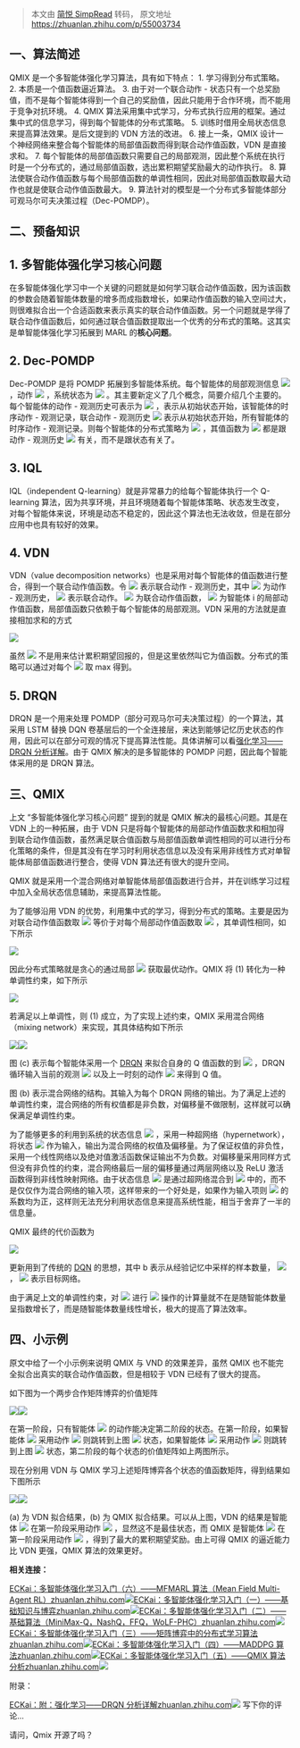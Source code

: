 > 本文由 [简悦 SimpRead](http://ksria.com/simpread/) 转码， 原文地址 https://zhuanlan.zhihu.com/p/55003734

## 一、算法简述

QMIX 是一个多智能体强化学习算法，具有如下特点： 1\. 学习得到分布式策略。 2\. 本质是一个值函数逼近算法。 3\. 由于对一个联合动作 - 状态只有一个总奖励值，而不是每个智能体得到一个自己的奖励值，因此只能用于合作环境，而不能用于竞争对抗环境。 4\. QMIX 算法采用集中式学习，分布式执行应用的框架。通过集中式的信息学习，得到每个智能体的分布式策略。 5\. 训练时借用全局状态信息来提高算法效果。是后文提到的 VDN 方法的改进。 6\. 接上一条，QMIX 设计一个神经网络来整合每个智能体的局部值函数而得到联合动作值函数，VDN 是直接求和。 7\. 每个智能体的局部值函数只需要自己的局部观测，因此整个系统在执行时是一个分布式的，通过局部值函数，选出累积期望奖励最大的动作执行。 8\. 算法使联合动作值函数与每个局部值函数的单调性相同，因此对局部值函数取最大动作也就是使联合动作值函数最大。 9\. 算法针对的模型是一个分布式多智能体部分可观马尔可夫决策过程（Dec-POMDP）。

## 二、预备知识

## 1\. 多智能体强化学习核心问题

在多智能体强化学习中一个关键的问题就是如何学习联合动作值函数，因为该函数的参数会随着智能体数量的增多而成指数增长，如果动作值函数的输入空间过大，则很难拟合出一个合适函数来表示真实的联合动作值函数。另一个问题就是学得了联合动作值函数后，如何通过联合值函数提取出一个优秀的分布式的策略。这其实是单智能体强化学习拓展到 MARL 的**核心问题**。

## 2\. Dec-POMDP

Dec-POMDP 是将 POMDP 拓展到多智能体系统。每个智能体的局部观测信息 ![](https://www.zhihu.com/equation?tex=o_%7Bi%2Ct%7D) ，动作 ![](https://www.zhihu.com/equation?tex=a_%7Bi%2Ct%7D) ，系统状态为 ![](https://www.zhihu.com/equation?tex=s_t) 。其主要新定义了几个概念，简要介绍几个主要的。每个智能体的动作 - 观测历史可表示为 ![](https://www.zhihu.com/equation?tex=%5Ctau_i%3D%28a_%7Bi%2C0%7D%2Co_%7Bi%2C1%7D%2C%5Ccdots%2Ca_%7Bi%2Ct-1%7D%2Co_%7Bi%2Ct%7D%29) ，表示从初始状态开始，该智能体的时序动作 - 观测记录，联合动作 - 观测历史 ![](https://www.zhihu.com/equation?tex=%5Ctau%3D%28%5Ctau_1%2C%5Ccdots%2C%5Ctau_n%29) 表示从初始状态开始，所有智能体的时序动作 - 观测记录。则每个智能体的分布式策略为 ![](https://www.zhihu.com/equation?tex=%5Cpi_i%28%5Ctau_i%29) ，其值函数为 ![](https://www.zhihu.com/equation?tex=Q_i%28%5Ctau_i%2Ca_i%3B%5Ctheta_i%29) 都是跟动作 - 观测历史 ![](https://www.zhihu.com/equation?tex=%5Ctau_i) 有关，而不是跟状态有关了。

## 3\. IQL

IQL（independent Q-learning）就是非常暴力的给每个智能体执行一个 Q-learning 算法，因为共享环境，并且环境随着每个智能体策略、状态发生改变，对每个智能体来说，环境是动态不稳定的，因此这个算法也无法收敛，但是在部分应用中也具有较好的效果。

## 4\. VDN

VDN（value decomposition networks）也是采用对每个智能体的值函数进行整合，得到一个联合动作值函数。令 ![](https://www.zhihu.com/equation?tex=%5Ctau%3D%28%5Ctau_1%2C%5Ccdots%2C%5Ctau_n%29) 表示联合动作 - 观测历史，其中 ![](https://www.zhihu.com/equation?tex=%5Ctau_i%3D%28a_%7Bi%2C0%7D%2Co_%7Bi%2C1%7D%2C%5Ccdots%2Ca_%7Bi%2Ct-1%7D%2Co_%7Bi%2Ct%7D%29) 为动作 - 观测历史， ![](https://www.zhihu.com/equation?tex=a%3D%28a_1%2C%5Ccdots%2Ca_n%29) 表示联合动作。 ![](https://www.zhihu.com/equation?tex=Q_%7Btot%7D) 为联合动作值函数， ![](https://www.zhihu.com/equation?tex=Q_i%28%5Ctau_i%2Ca_i%3B%5Ctheta_i%29) 为智能体 i 的局部动作值函数，局部值函数只依赖于每个智能体的局部观测。VDN 采用的方法就是直接相加求和的方式

![](https://www.zhihu.com/equation?tex=Q_%7Btot%7D%3D%5Csum_%7Bi%3D1%7D%5E%7Bn%7DQ_i%28%5Ctau_i%2Ca_i%2C%3B%5Ctheta_i%29)

虽然 ![](https://www.zhihu.com/equation?tex=Q_i%28%5Ctau_i%2Ca_i%3B%5Ctheta_i%29) 不是用来估计累积期望回报的，但是这里依然叫它为值函数。分布式的策略可以通过对每个 ![](https://www.zhihu.com/equation?tex=Q_i%28%5Ctau_i%2Ca_i%3B%5Ctheta_i%29) 取 max 得到。

## 5\. DRQN

DRQN 是一个用来处理 POMDP（部分可观马尔可夫决策过程）的一个算法，其采用 LSTM 替换 DQN 卷基层后的一个全连接层，来达到能够记忆历史状态的作用，因此可以在部分可观的情况下提高算法性能。具体讲解可以看[强化学习——DRQN 分析详解](https://zhuanlan.zhihu.com/p/54898904)。由于 QMIX 解决的是多智能体的 POMDP 问题，因此每个智能体采用的是 DRQN 算法。

## 三、QMIX

上文 “多智能体强化学习核心问题” 提到的就是 QMIX 解决的最核心问题。其是在 VDN 上的一种拓展，由于 VDN 只是将每个智能体的局部动作值函数求和相加得到联合动作值函数，虽然满足联合值函数与局部值函数单调性相同的可以进行分布化策略的条件，但是其没有在学习时利用状态信息以及没有采用非线性方式对单智能体局部值函数进行整合，使得 VDN 算法还有很大的提升空间。

QMIX 就是采用一个混合网络对单智能体局部值函数进行合并，并在训练学习过程中加入全局状态信息辅助，来提高算法性能。

为了能够沿用 VDN 的优势，利用集中式的学习，得到分布式的策略。主要是因为对联合动作值函数取 ![](https://www.zhihu.com/equation?tex=argmax) 等价于对每个局部动作值函数取 ![](https://www.zhihu.com/equation?tex=argmax) ，其单调性相同，如下所示

![](https://www.zhihu.com/equation?tex=%7B%5Crm+argmax%7D_uQ_%7Btot%7D%28%5Ctau%2Cu%29%3D%5Cleft%28+%5Cbegin%7Baligned%7D+%7B%5Crm+argmax%7D_%7Bu_1%7D%26Q_1%28%5Ctau_1%2Cu_1%29+%5C%5C+%26%5Cvdots%5C%5C+%7B%5Crm+argmax%7D_%7Bu_n%7D%26Q_n%28%5Ctau_n%2Cu_n%29+%5C%5C+%5Cend%7Baligned%7D+%5Cright%29%5Cqquad+%281%29)

因此分布式策略就是贪心的通过局部 ![](https://www.zhihu.com/equation?tex=Q_i) 获取最优动作。QMIX 将 (1) 转化为一种单调性约束，如下所示

![](https://www.zhihu.com/equation?tex=%5Cfrac%7B%5Cpartial+Q_%7Btot%7D%7D%7B%5Cpartial+Q_i%7D%5Cge+0%2C+%5Cforall+i%5Cin+%5C%7B1%2C2%2C%5Ccdots%2Cn%5C%7D)

若满足以上单调性，则 (1) 成立，为了实现上述约束，QMIX 采用混合网络（mixing network）来实现，其具体结构如下所示

![](https://pic2.zhimg.com/v2-d03d9d93cb31a14a43ff5956528e5159_b.jpg)![](https://pic2.zhimg.com/80/v2-d03d9d93cb31a14a43ff5956528e5159_hd.jpg)

图 (c) 表示每个智能体采用一个 [DRQN](https://zhuanlan.zhihu.com/p/54898904) 来拟合自身的 Q 值函数的到 ![](https://www.zhihu.com/equation?tex=Q_i%28%5Ctau_i%2Ca_i%3B%5Ctheta_i%29) ，DRQN 循环输入当前的观测 ![](https://www.zhihu.com/equation?tex=o_%7Bi%2Ct%7D) 以及上一时刻的动作 ![](https://www.zhihu.com/equation?tex=a_%7Bi%2Ct-1%7D) 来得到 Q 值。

图 (b) 表示混合网络的结构。其输入为每个 DRQN 网络的输出。为了满足上述的单调性约束，混合网络的所有权值都是非负数，对偏移量不做限制，这样就可以确保满足单调性约束。

为了能够更多的利用到系统的状态信息 ![](https://www.zhihu.com/equation?tex=s_t) ，采用一种超网络（hypernetwork），将状态 ![](https://www.zhihu.com/equation?tex=s_t) 作为输入，输出为混合网络的权值及偏移量。为了保证权值的非负性，采用一个线性网络以及绝对值激活函数保证输出不为负数。对偏移量采用同样方式但没有非负性的约束，混合网络最后一层的偏移量通过两层网络以及 ReLU 激活函数得到非线性映射网络。由于状态信息 ![](https://www.zhihu.com/equation?tex=s_t) 是通过超网络混合到 ![](https://www.zhihu.com/equation?tex=Q_%7Btot%7D) 中的，而不是仅仅作为混合网络的输入项，这样带来的一个好处是，如果作为输入项则 ![](https://www.zhihu.com/equation?tex=s_t) 的系数均为正，这样则无法充分利用状态信息来提高系统性能，相当于舍弃了一半的信息量。

QMIX 最终的代价函数为

![](https://www.zhihu.com/equation?tex=L%28%5Ctheta%29%3D%5Csum_%7Bi%3D1%7D%5Eb%5B%28y_i%5E%7Btot%7D-Q_%7Btot%7D%28%5Ctau%2Ca%2Cs%3B%5Ctheta%29%29%5E2%5D)

更新用到了传统的 [DQN](https://link.zhihu.com/?target=https%3A//blog.csdn.net/weixin_37895339/article/details/84822668) 的思想，其中 b 表示从经验记忆中采样的样本数量， ![](https://www.zhihu.com/equation?tex=y%5E%7Btot%7D%3Dr%2B%5Cgamma+%5Cmax_%7Ba%27%7D+%5Coverline+Q%28%5Ctau%27%2Ca%27%2Cs%27%3B%5Coverline+%5Ctheta%29) ， ![](https://www.zhihu.com/equation?tex=%5Coverline+Q%28%5Ctau%27%2Ca%27%2Cs%27%3B%5Coverline+%5Ctheta%29) 表示目标网络。

由于满足上文的单调性约束，对 ![](https://www.zhihu.com/equation?tex=Q_%7Btot%7D) 进行 ![](https://www.zhihu.com/equation?tex=argmax) 操作的计算量就不在是随智能体数量呈指数增长了，而是随智能体数量线性增长，极大的提高了算法效率。

## 四、小示例

原文中给了一个小示例来说明 QMIX 与 VND 的效果差异，虽然 QMIX 也不能完全拟合出真实的联合动作值函数，但是相较于 VDN 已经有了很大的提高。

如下图为一个两步合作矩阵博弈的价值矩阵

![](https://pic1.zhimg.com/v2-0782a8562fbdb13278703090bd69f714_b.jpg)![](https://pic1.zhimg.com/80/v2-0782a8562fbdb13278703090bd69f714_hd.jpg)

在第一阶段，只有智能体 ![](https://www.zhihu.com/equation?tex=1+) 的动作能决定第二阶段的状态。在第一阶段，如果智能体 ![](https://www.zhihu.com/equation?tex=1) 采用动作 ![](https://www.zhihu.com/equation?tex=A) 则跳转到上图 ![](https://www.zhihu.com/equation?tex=%7BState+2A%7D) 状态，如果智能体 ![](https://www.zhihu.com/equation?tex=1) 采用动作 ![](https://www.zhihu.com/equation?tex=B) 则跳转到上图 ![](https://www.zhihu.com/equation?tex=State+2B) 状态，第二阶段的每个状态的价值矩阵如上两图所示。

现在分别用 VDN 与 QMIX 学习上述矩阵博弈各个状态的值函数矩阵，得到结果如下图所示

![](https://pic2.zhimg.com/v2-92a2f7f0fbd1192bdd2d629f0f0da905_b.jpg)![](https://pic2.zhimg.com/80/v2-92a2f7f0fbd1192bdd2d629f0f0da905_hd.jpg)

(a) 为 VDN 拟合结果，(b) 为 QMIX 拟合结果。可以从上图，VDN 的结果是智能体 ![](https://www.zhihu.com/equation?tex=1) 在第一阶段采用动作 ![](https://www.zhihu.com/equation?tex=A) ，显然这不是最佳状态，而 QMIX 是智能体 ![](https://www.zhihu.com/equation?tex=1) 在第一阶段采用动作 ![](https://www.zhihu.com/equation?tex=B) ，得到了最大的累积期望奖励。由上可得 QMIX 的逼近能力比 VDN 更强，QMIX 算法的效果更好。

**相关连接：**

[ECKai：多智能体强化学习入门（六）——MFMARL 算法（Mean Field Multi-Agent RL）​zhuanlan.zhihu.com![](https://pic1.zhimg.com/v2-8cd255b42471ab6e227d5eaeb8b489ac_180x120.jpg)](https://zhuanlan.zhihu.com/p/56049023)[ECKai：多智能体强化学习入门（一）——基础知识与博弈​zhuanlan.zhihu.com![](https://pic3.zhimg.com/v2-5286358fcfe6318821edecc74bd3febe_180x120.jpg)](https://zhuanlan.zhihu.com/p/53474965)[ECKai：多智能体强化学习入门（二）——基础算法（MiniMax-Q，NashQ，FFQ，WoLF-PHC）​zhuanlan.zhihu.com![](https://pic3.zhimg.com/v2-5286358fcfe6318821edecc74bd3febe_180x120.jpg)](https://zhuanlan.zhihu.com/p/53563792)[ECKai：多智能体强化学习入门（三）——矩阵博弈中的分布式学习算法​zhuanlan.zhihu.com![](https://pic3.zhimg.com/v2-5286358fcfe6318821edecc74bd3febe_180x120.jpg)](https://zhuanlan.zhihu.com/p/53622102)[ECKai：多智能体强化学习入门（四）——MADDPG 算法​zhuanlan.zhihu.com![](https://pic3.zhimg.com/v2-5286358fcfe6318821edecc74bd3febe_180x120.jpg)](https://zhuanlan.zhihu.com/p/53811876)[ECKai：多智能体强化学习入门（五）——QMIX 算法分析​zhuanlan.zhihu.com![](https://pic3.zhimg.com/v2-5286358fcfe6318821edecc74bd3febe_180x120.jpg)](https://zhuanlan.zhihu.com/p/55003734)

附录：

[ECKai：附：强化学习——DRQN 分析详解​zhuanlan.zhihu.com![](https://pic3.zhimg.com/v2-5286358fcfe6318821edecc74bd3febe_180x120.jpg)](https://zhuanlan.zhihu.com/p/54898904)
写下你的评论...

请问，Qmix 开源了吗？